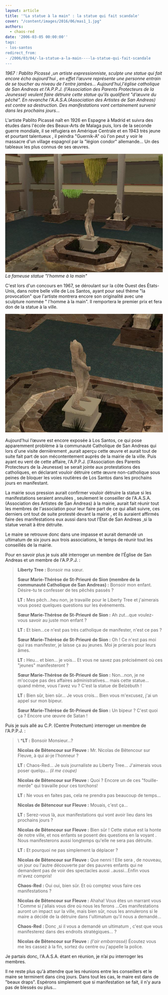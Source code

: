```yaml
---
layout: article
title: '"La statue à la main" : la statue qui fait scandale'
cover: "/content/images/2016/06/mas1_1.jpg"
authors:
  - chaos-red
date: '2006-03-05 00:00:00''
tags:
- los-santos
redirect_from:
- /2006/03/04/-la-statue-a-la-main----la-statue-qui-fait-scandale
---
```


_1967 : Pablito Picassé ,un artiste expressionniste, sculpte une statue qui fait encore écho aujourd'hui , en effet l’œuvre représente une personne entrain de se toucher au niveau de l'entre jambes... Aujourd'hui,l'église catholique de San Andreas et l'A.P.P.J. (l'Association des Parents Protecteurs de la Jeunesse) veulent faire détruire cette statue qu'ils qualifient "d’œuvre du pêché". En revanche l'A.A.S.A.(Association des Artistes de San Andreas) est contre sa destruction. Des manifestations vont certainement survenir dans les prochains jours..._

L'artiste Pablito Picassé naît en 1926 en Espagne à Madrid et suivra des études dans l'école des Beaux-Arts de Malaga puis, lors de la seconde guerre mondiale, il se réfugiera en Amérique Centrale et en 1943 très jeune et pourtant talentueux , il peindra "Guernik-A" où l'on peut y voir le massacre d'un village espagnol par la "légion condor" allemande... Un des tableaux les plus connus de ses œuvres.

![La fameuse statue "l'homme à la main"](/content/images/2005/01/mas.jpg)
_La fameuse statue "l'homme à la main"_

C'est lors d'un concours en 1967, se déroulant sur la côte Ouest des États-Unis, dans notre belle ville de Los Santos, ayant pour seul thème "la provocation" que l'artiste montrera encore son originalité avec une sculpture nommée " l'homme à la main". Il remportera le premier prix et fera don de la statue à la ville.

![](/content/images/2005/01/mas2.jpg)

Aujourd'hui l’œuvre est encore exposée à Los Santos, ce qui pose apparemment problème à la communauté Catholique de San Andreas qui lors d'une visite dernièrement ,aurait aperçu cette œuvre et aurait tout de suite fait part de son mécontentement auprès de la mairie de la ville. Puis ayant eu vent de cette affaire, l'A.P.P.J. (l'Association des Parents Protecteurs de la Jeunesse) se serait jointe aux protestations des catholiques, en déclarant vouloir détruire cette œuvre non-catholique sous peines de bloquer les voies routières de Los Santos dans les prochains jours en manifestant.

La mairie sous pression aurait confirmer vouloir détruire la statue si les manifestations seraient annulées , seulement le conseiller de l'A.A.S.A. (Association des Artistes de San Andreas) à la mairie, aurait fait réunir tout les membres de l'association pour leur faire part de ce qui allait suivre, ces derniers ont tout de suite protesté devant la mairie , et ils auraient affirmés faire des manifestations eux aussi dans tout l’État de San Andreas ,si la statue venait à être détruite.

Le maire se retrouve donc dans une impasse et aurait demandé un ultimatum de six jours aux trois associations, le temps de réunir tout les conseillés de la mairie.

Pour en savoir plus je suis allé interroger un membre de l’Église de San Andreas et un membre de l'A.P.P.J. :

> **Liberty Tree :** Bonsoir ma sœur.
> 
> **Sœur Marie-Thérèse de St-Prieuré de Sion (membre de la communauté Catholique de San Andreas) :** Bonsoir mon enfant. Désire-tu te confesser de tes pêchés passés ?
> 
> **LT :** Mes pêch...heu non, je travaille pour le Liberty Tree et j'aimerais vous posez quelques questions sur les événements.
> 
> **Sœur Marie-Thérèse de St-Prieuré de Sion :** Ah zut...que voulez-vous savoir au juste mon enfant ?
> 
> **LT :** Et bien...ce n'est pas très catholique de manifester, n'est ce pas ?
> 
> **Sœur Marie-Thérèse de St-Prieuré de Sion :** Oh ! Ce n'est pas moi qui iras manifester, je laisse ça au jeunes. Moi je prierais pour leurs âmes.
> 
> **LT :** Heu... et bien... je vois... Et vous ne savez pas précisément où ces "jeunes" manifesteront ?
> 
> **Sœur Marie-Thérèse de St-Prieuré de Sion :** Non...non, je ne m'occupe pas des affaires administratives... mais cette statue... quand même, vous l'avez vu ? C'est la statue de Belzébuth !
> 
> **LT :** Bien sûr, bien sûr… Je vous crois... Bien vous m'excusez, j'ai un appel sur mon bipeur.
> 
> **Sœur Marie-Thérèse de St-Prieuré de Sion :** Un bipeur ? C'est quoi ça ? Encore une œuvre de Satan !

Puis je suis allé au C.P. (Centre Protectum) interroger un membre de l'A.P.P.J. :

> \ ***LT :** Bonsoir Monsieur...?
> 
> **Nicolas de Bêtencour sur Fleuve :** Mr. Nicolas de Bêtencour sur Fleuve, à qui ai-je l'honneur ?
> 
> **LT :** Chaos-Red... Je suis journaliste au Liberty Tree... J'aimerais vous poser quelqu... _(il me coupe)_
> 
> **Nicolas de Bêtencour sur Fleuve :** Quoi ? Encore un de ces "fouille-merde" qui travaille pour ces torchons!
> 
> **LT :** Ne vous en faites pas, cela ne prendra pas beaucoup de temps...
> 
> **Nicolas de Bêtencour sur Fleuve :** Mouais, c'est ça...
> 
> **LT :** Serez-vous là, aux manifestations qui vont avoir lieu dans les prochains jours ?
> 
> **Nicolas de Bêtencour sur Fleuve :** Bien sûr ! Cette statue est la honte de notre ville, et nos enfants se posent des questions en la voyant . Nous manifesterons aussi longtemps qu'elle ne sera pas détruite.
> 
> **LT :** Et pourquoi ne pas simplement la déplacer ?
> 
> **Nicolas de Bêtencour sur Fleuve :** Que nenni ! Elle sera , de nouveau, un jour ou l'autre découverte par des pauvres enfants qui ne demandent pas de voir des spectacles aussi ..aussi...Enfin vous m'avez compris!
> 
> **Chaos-Red :** Oui oui, bien sûr. Et où comptez vous faire ces manifestations ?
> 
> **Nicolas de Bêtencour sur Fleuve :** Ahaha! Vous êtes un marrant vous ! Comme si j'allais vous dire où nous les ferons ...Ces manifestations auront un impact sur la ville, mais bien sûr, nous les annulerons si le maire a décidé de la détruire dans l'ultimatum qu'il nous a demandé...
> 
> **Chaos-Red :** Donc ,si il vous a demandé un ultimatum , c'est que vous manifesterez dans des endroits stratégiques... ?
> 
> **Nicolas de Bêtencour sur Fleuve :** _(l'air embarrassé)_ Écoutez vous me les cassez à la fin, sortez du centre ou j'appelle la police.

Je partais donc, l'A.A.S.A. étant en réunion, je n’ai pu interroger les membres.

Il ne reste plus qu'à attendre que les réunions entre les conseillers et le maire se terminent dans cinq jours. Dans tout les cas, le maire est dans de "beaux draps". Espérons simplement que si manifestation se fait, il n'y aura pas de blessés ou plus...